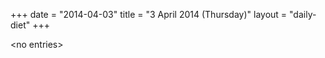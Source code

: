 +++
date = "2014-04-03"
title = "3 April 2014 (Thursday)"
layout = "daily-diet"
+++

<p>&lt;no entries&gt;</p>